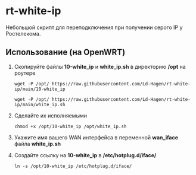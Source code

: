 # rt-white-ip
Небольшой скрипт для переподключения при получении серого IP у Ростелекома.

## Использование (на OpenWRT)

1. Скопируйте файлы **10-white_ip** и **white_ip.sh** в директорию **/opt** на роутере
	
	```wget -P /opt/ https://raw.githubusercontent.com/Ld-Hagen/rt-white-ip/main/10-white_ip```
	
	```wget -P /opt/ https://raw.githubusercontent.com/Ld-Hagen/rt-white-ip/main/white_ip.sh```
	
2. Сделайте их исполняемыми

	```chmod +x /opt/10-white_ip /opt/white_ip.sh```

3. Укажите имя вашего WAN интерфейса в переменной **wan_iface** файла **white_ip.sh**

	
4. Создайте ссылку на **10-white_ip** в **/etc/hotplug.d/iface/**

	```ln -s /opt/10-white_ip /etc/hotplug.d/iface/```
